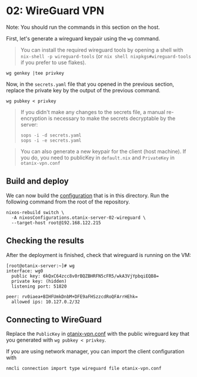 # 02: WireGuard VPN

Note: You should run the commands in this section on the host.

First, let's generate a wireguard keypair using the `wg` command.

> You can install the required wireguard tools by opening a shell with `nix-shell -p wireguard-tools` (or `nix shell nixpkgs#wireguard-tools` if you prefer to use flakes).

```
wg genkey |tee privkey
```

Now, in the `secrets.yaml` file that you opened in the previous section, replace the private key by the output of the previous command.

```
wg pubkey < privkey
```

> If you didn't make any changes to the secrets file, a manual re-encryption is necessary to make the secrets decryptable by the server:
> 
> ```
> sops -i -d secrets.yaml
> sops -i -e secrets.yaml
> ```

> You can also generate a new keypair for the client (host machine). If you do, you need to publicKey in `default.nix` and `PrivateKey` in `otanix-vpn.conf`

## Build and deploy

We can now build the [configuration](./default.nix) that is in this directory.
Run the following command from the root of the repository.

```
nixos-rebuild switch \
  -A nixosConfigurations.otanix-server-02-wireguard \
  --target-host root@192.168.122.215
```

## Checking the results

After the deployment is finished, check that wireguard is running on the VM:

```
[root@otanix-server:~]# wg
interface: wg0
  public key: 6kQxC64zcc8v0rBQZBHRFN5cFR5/wkA3VjYpbqiEQB8=
  private key: (hidden)
  listening port: 51820

peer: rv0iaea+BIHFUmkDnbM+DFE9aFHSzzcdRoQFArrHEhk=
  allowed ips: 10.127.0.2/32
```

## Connecting to WireGuard

Replace the `PublicKey` in [otanix-vpn.conf](./otanix-vpn.conf) with the public wireguard key that you generated with `wg pubkey < privkey`.

If you are using network manager, you can import the client configuration with

```
nmcli connection import type wireguard file otanix-vpn.conf
```